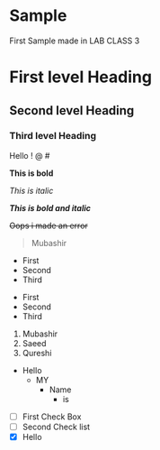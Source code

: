 # Sample
First Sample made in LAB CLASS 3
# First level Heading
## Second level Heading
### Third level Heading
Hello ! @ #

**This is bold**

*This is italic*

***This is bold and italic***

~~Oops i made an error~~

> Mubashir

+ First
+ Second
+ Third

* First
* Second
* Third

1. Mubashir
2. Saeed
3. Qureshi

* Hello
  - MY
    - Name
        - is

- [ ] First Check Box
- [ ] Second Check list
- [x] Hello
